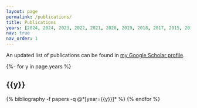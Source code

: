 ```yaml
---
layout: page
permalink: /publications/
title: Publications
years: [2024, 2024, 2023, 2022, 2021, 2020, 2019, 2018, 2017, 2015, 2014]
nav: true
nav_order: 1
---
```

 An updated list of publications can be found in [my Google Scholar profile](https://scholar.google.com/citations?user=TqP9GTsAAAAJ&hl=en).

<!-- _pages/publications.md -->

<div class="publications">

{%- for y in page.years %}

<h2 class="year">{{y}}</h2>
  {% bibliography -f papers -q @*[year={{y}}]* %}
{% endfor %}

</div>
